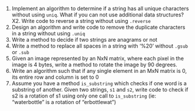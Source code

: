 1. Implement an algorithm to determine if a string has all unique characters without using `uniq`. What if you can not use additional data structures?
X2. Write code to reverse a string without using `.reverse`
3. Design an algorithm and write code to remove the duplicate characters in a string without using `.uniq`
4. Write a method to decide if two strings are anagrams or not
5. Write a method to replace all spaces in a string with ‘%20’ without `.gsub` or `.sub`
6. Given an image represented by an NxN matrix, where each pixel in the image is 4 bytes, write a method to rotate the image by 90 degrees.
7. Write an algorithm such that if any single element in an MxN matrix is 0, its entire row and column is set to 0
8. Assume you have a method `is_substring` which checks if one word is a substring of another. Given two strings, `s1` and `s2`, write code to check if s2 is a rotation of s1 using only one call to `is_substring` (ie: “waterbottle” is a rotation of “erbottlewat”)
